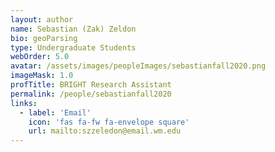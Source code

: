 ```yaml
---
layout: author
name: Sebastian (Zak) Zeldon
bio: geoParsing
type: Undergraduate Students
webOrder: 5.0
avatar: /assets/images/peopleImages/sebastianfall2020.png
imageMask: 1.0
profTitle: BRIGHT Research Assistant
permalink: /people/sebastianfall2020
links:
  - label: 'Email'
    icon: 'fas fa-fw fa-envelope square'
    url: mailto:szzeledon@email.wm.edu
---
```

